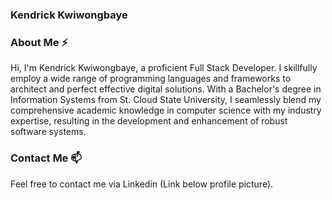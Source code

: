 ### Kendrick Kwiwongbaye


### About Me ⚡
Hi, I'm Kendrick Kwiwongbaye, a proficient Full Stack Developer. I skillfully employ a wide range of programming languages and frameworks to architect and perfect effective digital solutions. With a Bachelor's degree in Information Systems from St. Cloud State University, I seamlessly blend my comprehensive academic knowledge in computer science with my industry expertise, resulting in the development and enhancement of robust software systems.

### Contact Me 📫
Feel free to contact me via Linkedin (Link below profile picture).
